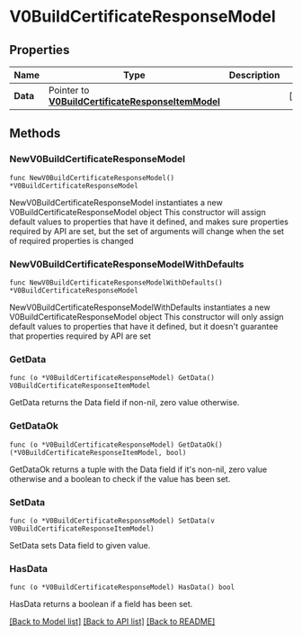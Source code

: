 # V0BuildCertificateResponseModel

## Properties

Name | Type | Description | Notes
------------ | ------------- | ------------- | -------------
**Data** | Pointer to [**V0BuildCertificateResponseItemModel**](V0BuildCertificateResponseItemModel.md) |  | [optional] 

## Methods

### NewV0BuildCertificateResponseModel

`func NewV0BuildCertificateResponseModel() *V0BuildCertificateResponseModel`

NewV0BuildCertificateResponseModel instantiates a new V0BuildCertificateResponseModel object
This constructor will assign default values to properties that have it defined,
and makes sure properties required by API are set, but the set of arguments
will change when the set of required properties is changed

### NewV0BuildCertificateResponseModelWithDefaults

`func NewV0BuildCertificateResponseModelWithDefaults() *V0BuildCertificateResponseModel`

NewV0BuildCertificateResponseModelWithDefaults instantiates a new V0BuildCertificateResponseModel object
This constructor will only assign default values to properties that have it defined,
but it doesn't guarantee that properties required by API are set

### GetData

`func (o *V0BuildCertificateResponseModel) GetData() V0BuildCertificateResponseItemModel`

GetData returns the Data field if non-nil, zero value otherwise.

### GetDataOk

`func (o *V0BuildCertificateResponseModel) GetDataOk() (*V0BuildCertificateResponseItemModel, bool)`

GetDataOk returns a tuple with the Data field if it's non-nil, zero value otherwise
and a boolean to check if the value has been set.

### SetData

`func (o *V0BuildCertificateResponseModel) SetData(v V0BuildCertificateResponseItemModel)`

SetData sets Data field to given value.

### HasData

`func (o *V0BuildCertificateResponseModel) HasData() bool`

HasData returns a boolean if a field has been set.


[[Back to Model list]](../README.md#documentation-for-models) [[Back to API list]](../README.md#documentation-for-api-endpoints) [[Back to README]](../README.md)


